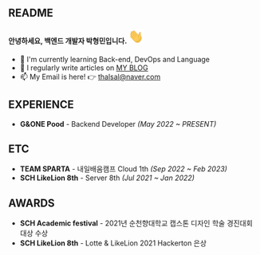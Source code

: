 <!--
**thalals/thalals** is a ✨ _special_ ✨ repository because its `README.md` (this file) appears on your GitHub profile.

Here are some ideas to get you started:

- 🔭 I’m currently working on ...
- 🌱 I’m currently learning ...
- 👯 I’m looking to collaborate on ...
- 🤔 I’m looking for help with ...
- 💬 Ask me about ...
- 📫 How to reach me: ...
- 😄 Pronouns: ...
- ⚡ Fun fact: ...
-->

## README

####  안녕하세요, 백엔드 개발자 박형민입니다. <img src="https://raw.githubusercontent.com/parth-27/parth-27/master/Hi.gif" width="30">

- 🌱 I'm currently learning Back-end, DevOps and Language
- 📝 I regularly write articles on [MY BLOG](https://thalals.tistory.com/)
- 📫 My Email is here! 👉  thalsal@naver.com


## EXPERIENCE
- **G&ONE Pood** - Backend Developer *(May 2022 ~ PRESENT)*<br>

## ETC
- **TEAM SPARTA**  - 내일배움캠프 Cloud 1th *(Sep 2022 ~ Feb 2023)*<br>
- **SCH LikeLion 8th** - Server 8th *(Jul 2021 ~ Jan 2022)*<br>

## AWARDS
- **SCH Academic festival**  - 2021년 순천향대학교 캡스톤 디자인 학술 경진대회 대상 수상<br>
- **SCH LikeLion 8th** - Lotte & LikeLion 2021 Hackerton 은상<br>
